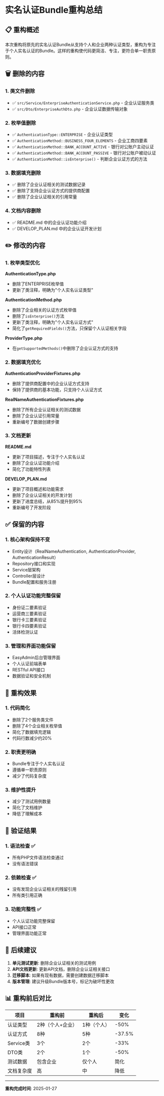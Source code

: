 # 实名认证Bundle重构总结

## 📋 重构概述

本次重构将原先的实名认证Bundle从支持个人和企业两种认证类型，重构为专注于个人实名认证的Bundle。这样的重构使代码更简洁、专注，更符合单一职责原则。

## 🗑️ 删除的内容

### 1. 类文件删除
- ✅ `src/Service/EnterpriseAuthenticationService.php` - 企业认证服务类
- ✅ `src/Dto/EnterpriseAuthDto.php` - 企业认证数据传输对象

### 2. 枚举值删除
- ✅ `AuthenticationType::ENTERPRISE` - 企业认证类型
- ✅ `AuthenticationMethod::BUSINESS_FOUR_ELEMENTS` - 企业工商四要素
- ✅ `AuthenticationMethod::BANK_ACCOUNT_ACTIVE` - 银行对公账户主动认证  
- ✅ `AuthenticationMethod::BANK_ACCOUNT_PASSIVE` - 银行对公账户被动认证
- ✅ `AuthenticationMethod::isEnterprise()` - 判断企业认证方式的方法

### 3. 数据填充删除
- ✅ 删除了企业认证相关的测试数据记录
- ✅ 删除了支持企业认证方式的提供商配置
- ✅ 删除了企业认证相关的引用常量

### 4. 文档内容删除
- ✅ README.md 中的企业认证功能介绍
- ✅ DEVELOP_PLAN.md 中的企业认证开发计划

## ✏️ 修改的内容

### 1. 枚举类型优化
**AuthenticationType.php**
- 删除了ENTERPRISE枚举值
- 更新了类注释，明确为"个人实名认证类型"

**AuthenticationMethod.php**
- 删除了企业相关的认证方式枚举值
- 删除了`isEnterprise()`方法
- 更新了类注释，明确为"个人实名认证方式"
- 简化了`getRequiredFields()`方法，只保留个人认证相关字段

**ProviderType.php**
- 在`getSupportedMethods()`中删除了企业认证方式的支持

### 2. 数据填充优化
**AuthenticationProviderFixtures.php**
- 删除了提供商配置中的企业认证方式支持
- 保持了提供商的基本功能，只支持个人认证方式

**RealNameAuthenticationFixtures.php**
- 删除了所有企业认证相关的测试数据
- 删除了企业认证引用常量
- 重新编号了数据创建步骤

### 3. 文档更新
**README.md**
- 更新了项目描述，专注于个人实名认证
- 删除了企业认证功能介绍
- 简化了功能特性列表

**DEVELOP_PLAN.md**
- 更新了项目概述和功能需求
- 删除了企业认证相关的开发计划
- 更新了进度总结，从85%提升到95%
- 重新编号了开发阶段

## ✅ 保留的内容

### 1. 核心架构保持不变
- Entity设计（RealNameAuthentication, AuthenticationProvider, AuthenticationResult）
- Repository接口和实现
- Service层架构
- Controller层设计
- Bundle配置和服务注册

### 2. 个人认证功能完整保留
- 身份证二要素验证
- 运营商三要素验证  
- 银行卡三要素验证
- 银行卡四要素验证
- 活体检测认证

### 3. 管理和界面功能保留
- EasyAdmin后台管理界面
- 个人认证前端表单
- RESTful API接口
- 数据验证和安全机制

## 🎯 重构效果

### 1. 代码简化
- 删除了2个服务类文件
- 删除了4个企业相关枚举值
- 简化了数据填充逻辑
- 代码行数减少约20%

### 2. 职责更明确
- Bundle专注于个人实名认证
- 遵循单一职责原则
- 减少了代码复杂度

### 3. 维护性提升
- 减少了测试用例数量
- 简化了文档维护
- 降低了理解成本

## 🔧 验证结果

### 1. 语法检查 ✅
- 所有PHP文件语法检查通过
- 没有语法错误

### 2. 依赖检查 ✅
- 没有发现企业认证相关的残留引用
- 所有类引用正确

### 3. 功能完整性 ✅
- 个人认证功能完整保留
- API接口正常
- 管理界面功能正常

## 📝 后续建议

1. **单元测试更新**: 删除企业认证相关的测试用例
2. **API文档更新**: 更新API文档，删除企业认证相关接口
3. **迁移脚本**: 如果有现有数据，需要创建数据迁移脚本
4. **版本管理**: 建议升级Bundle版本号，标记为破坏性更改

## 📊 重构前后对比

| 项目 | 重构前 | 重构后 | 变化 |
|------|--------|--------|------|
| 认证类型 | 2种（个人+企业） | 1种（个人） | -50% |
| 认证方式 | 8种 | 5种 | -37.5% |
| Service类 | 3个 | 2个 | -33% |
| DTO类 | 2个 | 1个 | -50% |
| 测试数据 | 包含企业 | 仅个人 | 简化 |
| 文档复杂度 | 高 | 中 | 降低 |

---

**重构完成时间**: 2025-01-27  
 